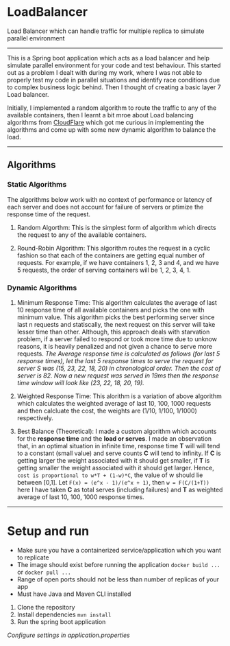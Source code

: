 # LoadBalancer
Load Balancer which can handle traffic for multiple replica to simulate parallel environment

---

This is a Spring boot application which acts as a load balancer and help simulate parallel environment for your code and test behaviour. This started out as a problem I dealt with during my work, where I was not able to properly test my code in parallel situations and identify race conditions due to complex business logic behind. Then I thought of creating a basic layer 7 Load balancer.

Initially, I implemented a random algorithm to route the traffic to any of the available containers, then I learnt a bit mroe about Load balancing algorithms from [CloudFlare](https://www.cloudflare.com/learning/performance/types-of-load-balancing-algorithms/) which got me curious in implementing the algorithms and come up with some new dynamic algorithm to balance the load.

---

## Algorithms

### Static Algorithms

The algorithms below work with no context of performance or latency of each server and does not account for failure of servers or ptimize the response time of the request.

1. Random Algorthm:
This is the simplest form of algorithm which directs the request to any of the available containers.

2. Round-Robin Algorithm:
This algorithm routes the request in a cyclic fashion so that each of the containers are getting equal number of requests. For example, if we have containers 1, 2, 3 and 4, and we have 5 requests, the order of serving containers will be 1, 2, 3, 4, 1.

### Dynamic Algorithms

1. Minimum Response Time:
This algorithm calculates the average of last 10 response time of all available containers and picks the one with minimum value. This algorithm picks the best performing server since last n requests and statiscally, the next request on this server will take lesser time than other. Although, this approach deals with starvation problem, if a server failed to respond or took more time due to unknow reasons, it is heavily penalized and not given a chance to serve more requests.
*The Average response time is calculated as follows (for last 5 response times), let the last 5 response times to serve the request for server S was (15, 23, 22, 18, 20) in chronological order. Then the cost of server is 82. Now a new request was served in 19ms then the response time window will look like (23, 22, 18, 20, 19).*

2. Weighted Response Time:
This alorithm is a variation of above algorithm which calculates the weighted average of last 10, 100, 1000 requests and then calcluate the cost, the weights are (1/10, 1/100, 1/1000) respectively.

3. Best Balance (Theoretical):
I made a custom algorithm which accounts for the **response time** and the **load or serves**. I made an observation that, in an optimal situation in infinite time, response time **T** will will tend to a constant (small value) and serve counts **C** will tend to infinity.
If **C** is getting larger the weight associated with it should get smaller, if **T** is getting smaller the weight associated with it should get larger.
Hence, `cost is proportional to w*T + (1-w)*C`, the value of w should lie between [0,1].
Let `F(x) = (e^x - 1)/(e^x + 1)`, then `w = F(C/(1+T))` here I have taken **C** as total serves (including failures) and **T** as weighted average of last 10, 100, 1000 response times.

---
# Setup and run

 - Make sure you have a containerized service/application which you want to replicate
 - The image should exist before running the application `docker build ...` or `docker pull ...`
 - Range of open ports should not be less than number of replicas of your app
 - Must have Java and Maven CLI installed
 
1. Clone the repository
2. Install dependencies `mvn install`
3. Run the spring boot application

*Configure settings in application.properties*
